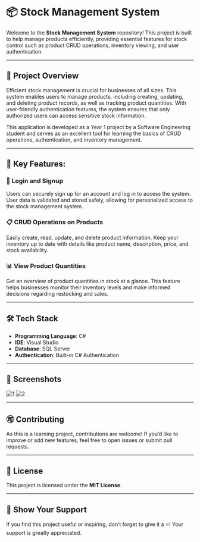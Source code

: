 # 📦 **Stock Management System**

Welcome to the **Stock Management System** repository! This project is built to help manage products efficiently, providing essential features for stock control such as product CRUD operations, inventory viewing, and user authentication.

---

## 🌟 **Project Overview**

Efficient stock management is crucial for businesses of all sizes. This system enables users to manage products, including creating, updating, and deleting product records, as well as tracking product quantities. With user-friendly authentication features, the system ensures that only authorized users can access sensitive stock information. 

This application is developed as a Year 1 project by a Software Engineering student and serves as an excellent tool for learning the basics of CRUD operations, authentication, and inventory management.

---

## 🥇 **Key Features:**

### 🔑 **Login and Signup**  
Users can securely sign up for an account and log in to access the system. User data is validated and stored safely, allowing for personalized access to the stock management system.

### 📋 **CRUD Operations on Products**  
Easily create, read, update, and delete product information. Keep your inventory up to date with details like product name, description, price, and stock availability.

### 📊 **View Product Quantities**  
Get an overview of product quantities in stock at a glance. This feature helps businesses monitor their inventory levels and make informed decisions regarding restocking and sales.

---

## 🛠️ **Tech Stack**

- **Programming Language**: C#
- **IDE**: Visual Studio
- **Database**: SQL Server
- **Authentication**: Built-in C# Authentication

---

## 📲 **Screenshots**
![1](https://github.com/user-attachments/assets/3f720e09-3605-4fd9-a0f4-835d90c0fbc7)
![2](https://github.com/user-attachments/assets/ea55c6cc-e0dd-41af-98a9-bcdef5a1b505)


---

## 🉑 **Contributing**

As this is a learning project, contributions are welcome! If you’d like to improve or add new features, feel free to open issues or submit pull requests.

---

## 📝 **License**
This project is licensed under the **MIT License**.

---

## 👏 **Show Your Support**
If you find this project useful or inspiring, don’t forget to give it a ⭐️! Your support is greatly appreciated.
